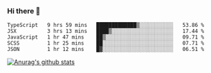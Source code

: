 ### Hi there 👋



<!--
**webB1an/webB1an** is a ✨ _special_ ✨ repository because its `README.md` (this file) appears on your GitHub profile.

Here are some ideas to get you started:

- 🔭 I’m currently working on ...
- 🌱 I’m currently learning ...
- 👯 I’m looking to collaborate on ...
- 🤔 I’m looking for help with ...
- 💬 Ask me about ...
- 📫 How to reach me: ...
- 😄 Pronouns: ...
- ⚡ Fun fact: ...
-->

<!--START_SECTION:waka-->
```text
TypeScript   9 hrs 59 mins   █████████████▒░░░░░░░░░░░   53.86 % 
JSX          3 hrs 13 mins   ████▒░░░░░░░░░░░░░░░░░░░░   17.44 % 
JavaScript   1 hr 47 mins    ██▒░░░░░░░░░░░░░░░░░░░░░░   09.71 % 
SCSS         1 hr 25 mins    ██░░░░░░░░░░░░░░░░░░░░░░░   07.71 % 
JSON         1 hr 12 mins    █▓░░░░░░░░░░░░░░░░░░░░░░░   06.51 % 
```
<!--END_SECTION:waka-->


[![Anurag's github stats](https://github-readme-stats.vercel.app/api?username=webB1an&show_icons=true&theme=radical)](https://github.com/anuraghazra/github-readme-stats)

